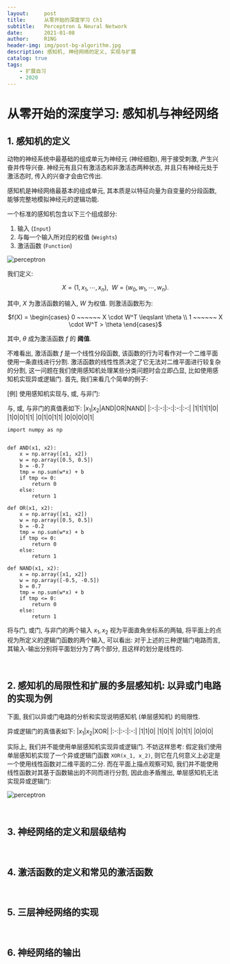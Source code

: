 ```yaml
---
layout:     post
title:      从零开始的深度学习 Ch1
subtitle:   Perceptron & Neural Network 
date:       2021-01-08
author:     R1NG
header-img: img/post-bg-algorithm.jpg
description: 感知机, 神经网络的定义, 实现与扩展
catalog: true
tags:
    - 扩展自习
    - 2020
---
```


# 从零开始的深度学习: 感知机与神经网络
## 1. 感知机的定义
动物的神经系统中最基础的组成单元为神经元 (神经细胞), 用于接受刺激, 产生兴奋并传导兴奋. 神经元有且只有激活态和非激活态两种状态, 并且只有神经元处于激活态时, 传入的兴奋才会由它传出. 

感知机是神经网络最基本的组成单元, 其本质是以特征向量为自变量的分段函数, 能够完整地模拟神经元的逻辑功能. 

一个标准的感知机包含以下三个组成部分:
1. 输入 (`Input`)
2. 与每一个输入所对应的权值 (`Weights`)
3. 激活函数 (`Function`)

![perceptron](https://cdn.jsdelivr.net/gh/KirisameMarisaa/KirisameMarisaa.github.io/img/blogpost_images/perceptron.jpg)

我们定义:

<center>


$X = (1, x_1, \cdots, x_n),~~ W = (w_0, w_1, \cdots, w_n).$


</center>

其中, $X$ 为激活函数的输入, $W$ 为权值. 则激活函数形为:

<center>


$f(X) = \begin{cases}
      0 ~~~~~~ X \cdot W^T \leqslant \theta \\ 
      1 ~~~~~~ X \cdot W^T > \theta
\end{cases}$


</center>

其中, $\theta$ 成为激活函数 $f$ 的 **阈值**. 

不难看出, 激活函数 $f$ 是一个线性分段函数, 该函数的行为可看作对一个二维平面使用一条直线进行分割. 激活函数的线性性质决定了它无法对二维平面进行较复杂的分割, 这一问题在我们使用感知机处理某些分类问题时会立即凸显, 比如使用感知机实现异或逻辑门. 首先, 我们来看几个简单的例子:

[例] 使用感知机实现与, 或, 与非门:

与, 或, 与非门的真值表如下:
|$x_1$|$x_2$|AND|OR|NAND|
|:-:|:-:|:-:|:-:|:-:|
|$1$|$1$|$1$|$1$|$0$|
|$1$|$0$|$0$|$1$|$1$|
|$0$|$1$|$0$|$1$|$1$|
|$0$|$0$|$0$|$0$|$1$|


```
import numpy as np


def AND(x1, x2):
    x = np.array([x1, x2])
    w = np.array([0.5, 0.5])
    b = -0.7
    tmp = np.sum(w*x) + b
    if tmp <= 0:
        return 0
    else:
        return 1

def OR(x1, x2):
    x = np.array([x1, x2])
    w = np.array([0.5, 0.5])
    b = -0.2
    tmp = np.sum(w*x) + b
    if tmp <= 0:
        return 0
    else:
        return 1

def NAND(x1, x2):
    x = np.array([x1, x2])
    w = np.array([-0.5, -0.5])
    b = 0.7
    tmp = np.sum(w*x) + b
    if tmp <= 0:
        return 0
    else:
        return 1
```
将与门, 或门, 与非门的两个输入 $x_1, x_2$ 视为平面直角坐标系的两轴, 将平面上的点视为所定义的逻辑门函数的两个输入, 可以看出: 对于上述的三种逻辑门电路而言, 其输入-输出分别将平面划分为了两个部分, 且这样的划分是线性的. 

<br>

## 2. 感知机的局限性和扩展的多层感知机: 以异或门电路的实现为例
下面, 我们以异或门电路的分析和实现说明感知机 (单层感知机) 的局限性. 

异或逻辑门的真值表如下:
|$x_1$|$x_2$|XOR|
|:-:|:-:|:-:|
|$1$|$1$|$0$|
|$1$|$0$|$1$|
|$0$|$1$|$1$|
|$0$|$0$|$0$|

实际上, 我们并不能使用单层感知机实现异或逻辑门. 不妨这样思考: 假定我们使用单层感知机实现了一个异或逻辑门函数 `XOR(x_1, x_2)`, 则它在几何意义上必定是一个使用线性函数对二维平面的二分. 而在平面上描点观察可知, 我们并不能使用线性函数对其基于函数输出的不同而进行分割, 因此由矛盾推出, 单层感知机无法实现异或逻辑门:

![perceptron](https://cdn.jsdelivr.net/gh/KirisameMarisaa/KirisameMarisaa.github.io/img/blogpost_images/xor-gate.jpg)

<br>

## 3. 神经网络的定义和层级结构


<br>

## 4. 激活函数的定义和常见的激活函数


<br>

## 5. 三层神经网络的实现


<br>

## 6. 神经网络的输出

